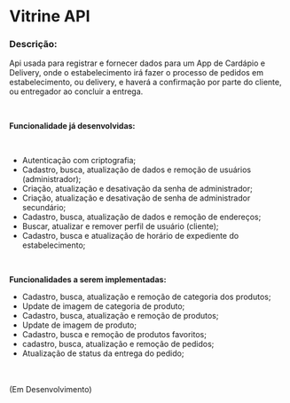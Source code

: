 <h1>Vitrine API</h1>

### Descrição:

Api usada para registrar e fornecer dados para um App de Cardápio e Delivery, onde o
estabelecimento irá fazer o processo de pedidos em estabelecimento, ou delivery, e haverá a
confirmação por parte do cliente, ou entregador ao concluir a entrega.

  <br>

<b>Funcionalidade já desenvolvidas:</b>

<br>

- Autenticação com criptografia;
- Cadastro, busca, atualização de dados e remoção de usuários (administrador);
- Criação, atualização e desativação da senha de administrador;
- Criação, atualização e desativação de senha de administrador secundário;
- Cadastro, busca, atualização de dados e remoção de endereços;
- Buscar, atualizar e remover perfil de usuário (cliente);
- Cadastro, busca e atualização de horário de expediente do estabelecimento;

<br>

<b>Funcionalidades a serem implementadas:</b>

- Cadastro, busca, atualização e remoção de categoria dos produtos;
- Update de imagem de categoria de produto;
- Cadastro, busca, atualização e remoção de produtos;
- Update de imagem de produto;
- Cadastro, busca e remoção de produtos favoritos;
- cadastro, busca, atualização e remoção de pedidos;
- Atualização de status da entrega do pedido;

<br><br>
(Em Desenvolvimento)
